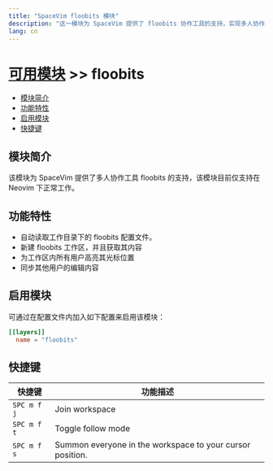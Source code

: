 ```yaml
---
title: "SpaceVim floobits 模块"
description: "这一模块为 SpaceVim 提供了 floobits 协作工具的支持，实现多人协作编辑等功能。"
lang: cn
---
```


# [可用模块](../) >> floobits

<!-- vim-markdown-toc GFM -->

- [模块简介](#模块简介)
- [功能特性](#功能特性)
- [启用模块](#启用模块)
- [快捷键](#快捷键)

<!-- vim-markdown-toc -->

## 模块简介

该模块为 SpaceVim 提供了多人协作工具 floobits 的支持，该模块目前仅支持在 Neovim 下正常工作。


## 功能特性

- 自动读取工作目录下的 floobits 配置文件。
- 新建 floobits 工作区，并且获取其内容
- 为工作区内所有用户高亮其光标位置
- 同步其他用户的编辑内容

## 启用模块

可通过在配置文件内加入如下配置来启用该模块：

```toml
[[layers]]
  name = "floobits"
```

## 快捷键

| 快捷键       | 功能描述                                                  |
| ------------ | --------------------------------------------------------- |
| `SPC m f j`  | Join workspace                                            |
| `SPC m f t`  | Toggle follow mode                                        |
| `SPC m f s`  | Summon everyone in the workspace to your cursor position. |

